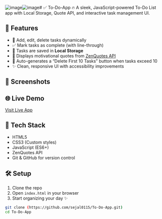 ![image](https://github.com/user-attachments/assets/6dedd9c2-fbbd-4a1b-b6a7-31b02eaa9425)![image](https://github.com/user-attachments/assets/6dedd9c2-fbbd-4a1b-b6a7-31b02eaa9425)# ✅ To-Do-App
🔥 A sleek, JavaScript-powered To-Do List app with Local Storage, Quote API, and interactive task management UI.

## 🚀 Features

- 🧾 Add, edit, delete tasks dynamically
- ✅ Mark tasks as complete (with line-through)
- 💾 Tasks are saved in **Local Storage**
- 💬 Displays motivational quotes from [ZenQuotes API](https://zenquotes.io/)
- 🚮 Auto-generates a “Delete First 10 Tasks” button when tasks exceed 10
- ✨ Clean, responsive UI with accessibility improvements

## 📸 Screenshots


## 🌐 Live Demo
[Visit Live App]() 

## 🔧 Tech Stack

- HTML5
- CSS3 (Custom styles)
- JavaScript (ES6+)
- ZenQuotes API
- Git & GitHub for version control

## 🛠️ Setup

1. Clone the repo
2. Open `index.html` in your browser
3. Start organizing your day ✨

```bash
git clone (https://github.com/sejal0115/To-Do-App.git)
cd To-Do-App
